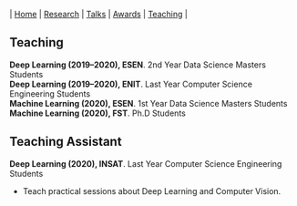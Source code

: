 | [Home](index.md) | [Research](research.md) | [Talks](talks.md) | [Awards](awards.md) | [Teaching](teaching.md) |

## Teaching 
**Deep Learning (2019–2020), ESEN**. 2nd Year Data Science Masters Students  
**Deep Learning (2019–2020), ENIT**. Last Year Computer Science Engineering Students  
**Machine Learning (2020), ESEN**. 1st Year Data Science Masters Students  
**Machine Learning (2020), FST**. Ph.D Students  

## Teaching Assistant

**Deep Learning (2020), INSAT**. Last Year Computer Science Engineering Students  
- Teach practical sessions about Deep Learning and Computer Vision.